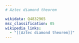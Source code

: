 ```yaml
---
# Aztec diamond theorem

wikidata: Q4832965
msc_classification: 05
wikipedia_links:
  - "[[Aztec diamond theorem]]"
---
```

